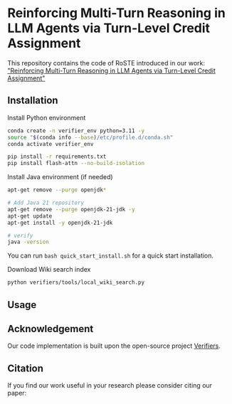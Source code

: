 # Reinforcing Multi-Turn Reasoning in LLM Agents via Turn-Level Credit Assignment

This repository contains the code of RoSTE introduced in our work: ["Reinforcing Multi-Turn Reasoning in LLM Agents via Turn-Level Credit Assignment"]()

## Installation

Install Python environment
```bash
conda create -n verifier_env python=3.11 -y
source "$(conda info --base)/etc/profile.d/conda.sh"
conda activate verifier_env

pip install -r requirements.txt
pip install flash-attn --no-build-isolation
```

Install Java environment (if needed)
```bash
apt-get remove --purge openjdk*

# Add Java 21 repository
apt-get remove --purge openjdk-21-jdk -y
apt-get update
apt-get install -y openjdk-21-jdk

# verify
java -version
```

You can run `bash quick_start_install.sh` for a quick start installation.

Download Wiki search index 
```bash
python verifiers/tools/local_wiki_search.py
```

## Usage





## Acknowledgement

Our code implementation is built upon the open-source project [Verifiers](https://github.com/willccbb/verifiers).

## Citation

If you find our work useful in your research please consider citing our paper:
```

```